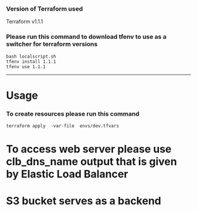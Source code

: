 ### Version of Terraform used 
Terraform v1.1.1
### Please run this command to download tfenv to use as a  switcher for terraform versions
```
bash localscript.sh 
tfenv install 1.1.1
tfenv use 1.1.1
```
---
# Usage

### To create resources please run this command
```
terraform apply  -var-file  envs/dev.tfvars
```
# To access web server please use clb_dns_name output that is given by Elastic Load Balancer
# S3 bucket serves as a backend